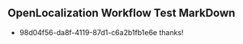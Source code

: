 ## OpenLocalization Workflow Test MarkDown
* 98d04f56-da8f-4119-87d1-c6a2b1fb1e6e thanks!

<!--HONumber=Aug16_HO5-->


